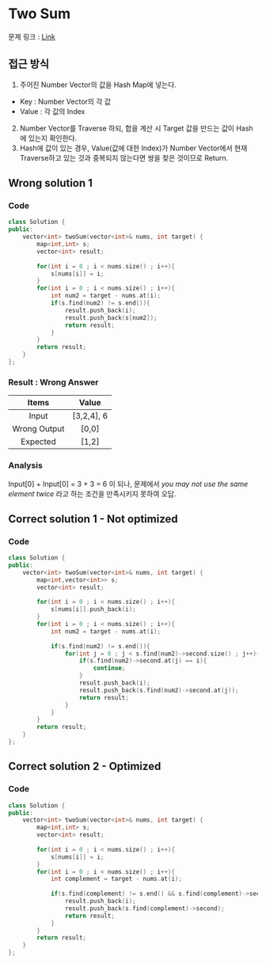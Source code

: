 # Two Sum

문제 링크 :  [Link](https://leetcode.com/problems/two-sum/)
## 접근 방식

1. 주어진 Number Vector의 값을 Hash Map에 넣는다.
- Key : Number Vector의 각 값
- Value : 각 값의 Index
2. Number Vector를 Traverse 하되, 합을 계산 시 Target 값을 만드는 값이 Hash에 있는지 확인한다.
3. Hash에 값이 있는 경우, Value(값에 대한 Index)가 Number Vector에서 현재 Traverse하고 있는 것과 중복되지 않는다면 쌍을 찾은 것이므로 Return.

## Wrong solution 1
### Code
```cpp
class Solution {
public:
    vector<int> twoSum(vector<int>& nums, int target) {
        map<int,int> s;
        vector<int> result;
        
        for(int i = 0 ; i < nums.size() ; i++){
            s[nums[i]] = i;
        }
        for(int i = 0 ; i < nums.size() ; i++){
            int num2 = target - nums.at(i);
            if(s.find(num2) != s.end()){
                result.push_back(i);
                result.push_back(s[num2]);
                return result;
            }
        }
        return result;
    }
};
```
### Result : Wrong Answer

|     Items     |    Value   |
|:------------:|:----------:|
|     Input    | [3,2,4], 6 |
| Wrong Output |    [0,0]   |
|   Expected   |    [1,2]   |






### Analysis
Input[0] + Input[0] = 3 + 3 = 6 이 되나, 문제에서 *you may not use the same element twice* 라고 하는 조건을 만족시키지 못하여 오답.

## Correct solution 1 - Not optimized

### Code

```cpp
class Solution {
public:
    vector<int> twoSum(vector<int>& nums, int target) {
        map<int,vector<int>> s;
        vector<int> result;
        
        for(int i = 0 ; i < nums.size() ; i++){
            s[nums[i]].push_back(i);
        }
        for(int i = 0 ; i < nums.size() ; i++){
            int num2 = target - nums.at(i);
            
            if(s.find(num2) != s.end()){
                for(int j = 0 ; j < s.find(num2)->second.size() ; j++){
                    if(s.find(num2)->second.at(j) == i){
                        continue;
                    }
                    result.push_back(i);
                    result.push_back(s.find(num2)->second.at(j));
                    return result;                    
                }
            }
        }
        return result;
    }
};
```

## Correct solution 2 - Optimized

### Code
```cpp
class Solution {
public:
    vector<int> twoSum(vector<int>& nums, int target) {
        map<int,int> s;
        vector<int> result;
        
        for(int i = 0 ; i < nums.size() ; i++){
            s[nums[i]] = i;
        }
        for(int i = 0 ; i < nums.size() ; i++){
            int complement = target - nums.at(i);
            
            if(s.find(complement) != s.end() && s.find(complement)->second != i){
                result.push_back(i);
                result.push_back(s.find(complement)->second);
                return result;
            }
        }
        return result;
    }
};
```